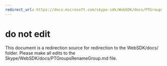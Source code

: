 ```yaml
---
redirect_url: https://docs.microsoft.com/skype-sdk/WebSDK/docs/PTGroupsRenameGroup
---
```

# do not edit
This document is a redirection source for redirection to the WebSDK/docs/ folder. Please make all edits to the Skype/WebSDK/docs/PTGroupsRenameGroup.md file.

